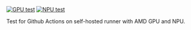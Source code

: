 [![GPU test](https://github.com/nlesc-npu/test-actions/actions/workflows/gpu.yml/badge.svg)](https://github.com/nlesc-npu/test-actions/actions/workflows/gpu.yml)
[![NPU test](https://github.com/nlesc-npu/test-actions/actions/workflows/npu.yml/badge.svg)](https://github.com/nlesc-npu/test-actions/actions/workflows/npu.yml)

Test for Github Actions on self-hosted runner with AMD GPU and NPU.
